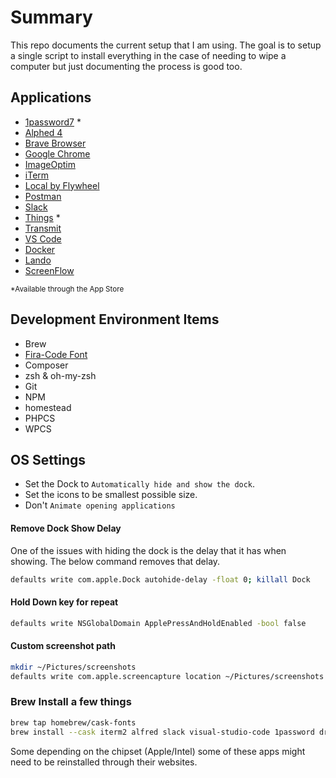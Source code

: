 # Summary

This repo documents the current setup that I am using. The goal is to setup a 
single script to install everything in the case of needing to wipe a computer
but just documenting the process is good too.

## Applications

- [1password7](https://1password.com/) *
- [Alphed 4](https://www.alfredapp.com/)
- [Brave Browser](https://brave.com)
- [Google Chrome](https://www.google.com/chrome/)
- [ImageOptim](https://imageoptim.com/mac)
- [iTerm](https://iterm2.com/)
- [Local by Flywheel](https://localbyflywheel.com/)
- [Postman](https://www.getpostman.com/)
- [Slack](https://slack.com/)
- [Things](https://culturedcode.com/things/) *
- [Transmit](https://panic.com/transmit/)
- [VS Code](vs-code/readme.md)
- [Docker](https://docs.docker.com/desktop/mac/apple-silicon/)
- [Lando]()
- [ScreenFlow]()

<sup>*Available through the App Store</sup>

## Development Environment Items

- Brew
- [Fira-Code Font](https://github.com/tonsky/FiraCode)
- Composer
- zsh & oh-my-zsh
- Git
- NPM
- homestead
- PHPCS
- WPCS

## OS Settings

- Set the Dock to `Automatically hide and show the dock`.  
- Set the icons to be smallest possible size.
- Don't `Animate opening applications`

#### Remove Dock Show Delay

One of the issues with hiding the dock is the delay that it has when showing. The below command removes that delay.

``` sh
defaults write com.apple.Dock autohide-delay -float 0; killall Dock
```

#### Hold Down key for repeat

``` sh
defaults write NSGlobalDomain ApplePressAndHoldEnabled -bool false
```

#### Custom screenshot path

``` sh
mkdir ~/Pictures/screenshots
defaults write com.apple.screencapture location ~/Pictures/screenshots && killall SystemUIServer
```

### Brew Install a few things

``` sh
brew tap homebrew/cask-fonts
brew install --cask iterm2 alfred slack visual-studio-code 1password droplr zoom brave-browser tableplus transmit font-fira-code-nerd-font tinkerwell postman google-chrome imageoptim postman spaceship php composer nvm local
```

Some depending on the chipset (Apple/Intel) some of these apps might need to be reinstalled through their websites.
